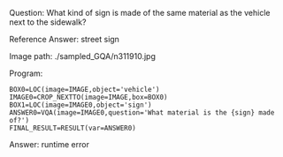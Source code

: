 Question: What kind of sign is made of the same material as the vehicle next to the sidewalk?

Reference Answer: street sign

Image path: ./sampled_GQA/n311910.jpg

Program:

```
BOX0=LOC(image=IMAGE,object='vehicle')
IMAGE0=CROP_NEXTTO(image=IMAGE,box=BOX0)
BOX1=LOC(image=IMAGE0,object='sign')
ANSWER0=VQA(image=IMAGE0,question='What material is the {sign} made of?')
FINAL_RESULT=RESULT(var=ANSWER0)
```
Answer: runtime error

